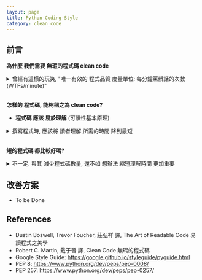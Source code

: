 ```yaml
---
layout: page
title: Python-Coding-Style
category: clean_code
---
```


## 前言
**為什麼 我們需要 無瑕的程式碼 clean code**
<details>
  <summary>曾經有這樣的玩笑, "唯一有效的 程式品質 度量單位: 每分鐘罵髒話的次數 (WTFs/minute)"</summary>

也有人統計過, 一個軟體工程師 撰寫程式碼 與 閱讀程式碼 的時間比大約是 1:9<br/>
換句話說, 除了追求程式碼的 效能與正確性 外, 撰寫時的 可閱讀性 亦是重要的一環<br/>
一個高品質的程式碼, 是能夠 讓後續使用者(包含自己) 在 重複利用, 除蟲, 或 拓展新功能 時能輕易上手

</details><br/>

**怎樣的 程式碼, 能夠稱之為 clean code?**
* **程式碼 應該 易於理解** (可讀性基本原理)

<details>
  <summary markdown="span">撰寫程式時, 應該將 讀者理解 所需的時間 降到最短</summary>
  
  舉個例子, 這種寫法:

```java
for (Node * node = list->head; node != NULL; node = node->next)
    Print(node->data);
```
  比下面這種寫法來得好:
  
```java
Node* node = list->head;
if (node == NULL) return;
  
while (node->next != NULL) {
    Print(node->data);
    node = node->next;
}
if (node != NULL) Print(node->data);
```
</details><br/>


**短的程式碼 都比較好嗎?**
<details>
  <summary>不一定. 與其 減少程式碼數量, 還不如 想辦法 縮短理解時間 更加重要</summary>
 
  舉個例子, 這個 單行 表示式:
 
```java
assert((!(bucket = FindBucket(key))) || !bucket->IsOccupied() )
```
  比起 兩行的寫法 需要更多時間理解:

```java
bucket = FindBucket(key)
if (bucket != NULL) assert(!bucket->IsOccupied());
```
</details>


## 改善方案
* To be Done


## References
* Dustin Boswell, Trevor Foucher, 莊弘祥 譯, The Art of Readable Code 易讀程式之美學
* Robert C. Martin, 戴于晉 譯, Clean Code 無瑕的程式碼
* Google Style Guide: <https://google.github.io/styleguide/pyguide.html>
* PEP 8: <https://www.python.org/dev/peps/pep-0008/>
* PEP 257: <https://www.python.org/dev/peps/pep-0257/>
